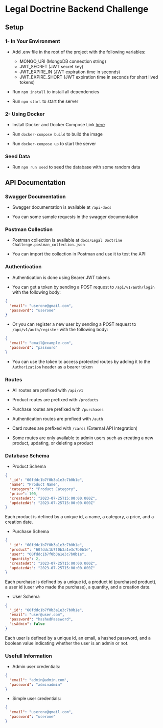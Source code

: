 # Legal Doctrine Backend Challenge

## Setup

### 1- In Your Environment

- Add .env file in the root of the project with the following variables:
    - MONGO_URI (MongoDB connection string)
    - JWT_SECRET (JWT secret key)   
    - JWT_EXPIRE_IN (JWT expiration time in seconds)
    - JWT_EXPIRE_SHORT (JWT expiration time in seconds for short lived tokens)

- Run `npm install` to install all dependencies

- Run `npm start` to start the server

### 2- Using Docker

- Install Docker and Docker Compose Link [here](https://docs.docker.com/get-docker/)

- Run `docker-compose build` to build the image

- Run `docker-compose up` to start the server

### Seed Data

- Run `npm run seed` to seed the database with some random data

## API Documentation

### Swagger Documentation

- Swagger documentation is available at `/api-docs`

- You can some sample requests in the swagger documentation

### Postman Collection

- Postman collection is available at `docs/Legal Doctrine Challenge.postman_collection.json`

- You can import the collection in Postman and use it to test the API

### Authentication

- Authentication is done using Bearer JWT tokens

- You can get a token by sending a POST request to `/api/v1/auth/login` with the following body:

```json
{
  "email": "userone@gmail.com",
  "password": "userone"
}
```

- Or you can register a new user by sending a POST request to `/api/v1/auth/register` with the following body:

```json
{
  "email": "email@example.com",
  "password": "password"
}
```

- You can use the token to access protected routes by adding it to the `Authorization` header as a bearer token

### Routes

- All routes are prefixed with `/api/v1`

- Product routes are prefixed with `/products`

- Purchase routes are prefixed with `/purchases`

- Authentication routes are prefixed with `/auth`

- Card routes are prefixed with `/cards` (External API Integration)

- Some routes are only available to admin users such as creating a new product, updating, or deleting a product

### Database Schema

- Product Schema

```json
{
  "_id": "60fddc1b7f0b3a1e3c7b0b1e",
  "name": "Product Name",
  "category": "Product Category",
  "price": 100,
  "createdAt": "2023-07-25T15:00:00.000Z",
  "updatedAt": "2023-07-25T15:00:00.000Z"
}
```

Each product is defined by a unique id, a name, a category, a price, and a creation date.

- Purchase Schema

```json
{
  "_id": "60fddc1b7f0b3a1e3c7b0b1e",
  "product": "60fddc1b7f0b3a1e3c7b0b1e",
  "user": "60fddc1b7f0b3a1e3c7b0b1e",
  "quantity": 2,
  "createdAt": "2023-07-25T15:00:00.000Z",
  "updatedAt": "2023-07-25T15:00:00.000Z"
}
```

Each purchase is defined by a unique id, a product id (purchased product), a user id (user who made the purchase), a quantity, and a creation date.

- User Schema

```json
{
  "_id": "60fddc1b7f0b3a1e3c7b0b1e",
  "email": "user@user.com",
  "password": "hashedPassword",
  "isAdmin": false
}
```

Each user is defined by a unique id, an email, a hashed password, and a boolean value indicating whether the user is an admin or not.

### Usefull Information

- Admin user credentials: 
```json
{
  "email": "admin@admin.com",
  "password": "adminadmin"
}
```

- Simple user credentials: 
```json
{
  "email": "userone@gmail.com",
  "password": "userone"
}
```